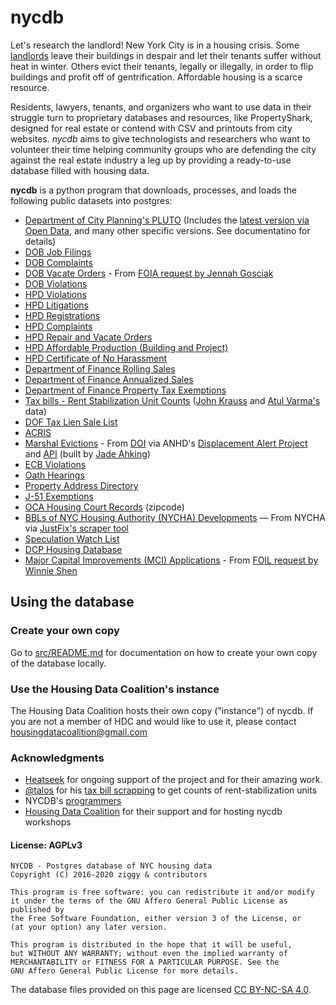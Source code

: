 # nycdb

Let's research the landlord! New York City is in a housing crisis. Some [landlords](https://youtu.be/o1SzKHXz8tU) leave their buildings in despair and let their tenants suffer without heat in winter. Others evict their tenants, legally or illegally, in order to flip buildings and profit off of gentrification. Affordable housing is a scarce resource.

Residents, lawyers, tenants, and organizers who want to use data in their struggle turn to proprietary databases and resources, like PropertyShark, designed for real estate or contend with CSV and printouts from city websites. _nycdb_ aims to give technologists and researchers who want to volunteer their time helping community groups who are defending the city against the real estate industry a leg up by providing a ready-to-use database filled with housing data.

**nycdb** is a python program that downloads, processes, and loads the following public datasets into postgres:

- [Department of City Planning's PLUTO](https://github.com/nycdb/nycdb/wiki/Dataset:-PLUTO) (Includes the [latest version via Open Data](https://data.cityofnewyork.us/City-Government/Primary-Land-Use-Tax-Lot-Output-PLUTO-/64uk-42ks), and many other specific versions. See documentatino for details)
- [DOB Job Filings](https://github.com/nycdb/nycdb/wiki/Dataset:-DOB-Job-Filings)
- [DOB Complaints](https://github.com/nycdb/nycdb/wiki/Dataset:-DOB-Complaints)
- [DOB Vacate Orders](https://github.com/nycdb/nycdb/wiki/Dataset:-DOB-Vacate-Orders) - From [FOIA request by Jennah Gosciak](https://github.com/jennahgosciak/dob_vacate_orders)
- [DOB Violations](https://github.com/nycdb/nycdb/wiki/Dataset:-DOB-Violations)
- [HPD Violations](https://github.com/nycdb/nycdb/wiki/Dataset:-HPD-Violations)
- [HPD Litigations](https://github.com/nycdb/nycdb/wiki/Dataset:-HPD-Litigations)
- [HPD Registrations](https://github.com/nycdb/nycdb/wiki/Dataset:-HPD-Registrations)
- [HPD Complaints](https://github.com/nycdb/nycdb/wiki/Dataset:-HPD-Complaints)
- [HPD Repair and Vacate Orders](https://github.com/nycdb/nycdb/wiki/Dataset:-HPD-Vacate-Orders)
- [HPD Affordable Production (Building and Project)](https://github.com/nycdb/nycdb/wiki/Dataset:-HPD-Affordable-Production)
- [HPD Certificate of No Harassment](https://github.com/nycdb/nycdb/wiki/Dataset:-HPD-Certificate-of-No-Harassment)
- [Department of Finance Rolling Sales](https://github.com/nycdb/nycdb/wiki/Dataset:-DOF-Rolling-Sales)
- [Department of Finance Annualized Sales](https://github.com/nycdb/nycdb/wiki/Dataset:-DOF-Annualized-Sales)
- [Department of Finance Property Tax Exemptions](https://github.com/nycdb/nycdb/wiki/Dataset:-DOF-Exemptions)
- [Tax bills - Rent Stabilization Unit Counts](https://github.com/nycdb/nycdb/wiki/Dataset:-Rent-Stabilized-Buildings) ([John Krauss](https://github.com/talos/nyc-stabilization-unit-counts) and [Atul Varma's](https://github.com/JustFixNYC/nyc-doffer) data)
- [DOF Tax Lien Sale List](https://github.com/nycdb/nycdb/wiki/Dataset:-DOF-Tax-Lien-Sale-List)
- [ACRIS](https://github.com/nycdb/nycdb/wiki/Dataset:-ACRIS)
- [Marshal Evictions](https://github.com/nycdb/nycdb/wiki/Dataset:-Marshal-Evictions) - From [DOI](https://data.cityofnewyork.us/City-Government/Evictions/6z8x-wfk4) via ANHD's [Displacement Alert Project](https://github.com/ANHD-NYC-CODE/anhd-council-backend) and [API](https://api.displacementalert.org/docs/) (built by [Jade Ahking](https://github.com/0xStarcat))
- [ECB Violations](https://github.com/nycdb/nycdb/wiki/Dataset:-ECB-Violations)
- [Oath Hearings](https://github.com/nycdb/nycdb/wiki/Dataset:-OATH-Hearings)
- [Property Address Directory](https://github.com/nycdb/nycdb/wiki/Dataset:-Property-Address-Directory-(PAD))
- [J-51 Exemptions](https://github.com/nycdb/nycdb/wiki/Dataset:-J-51-Exemptions)
- [OCA Housing Court Records](https://github.com/nycdb/nycdb/wiki/Dataset:-OCA-Housing-Court-Records) (zipcode)
- [BBLs of NYC Housing Authority (NYCHA) Developments](https://github.com/nycdb/nycdb/wiki/Dataset:-NYCHA-BBLs) — From NYCHA via [JustFix's scraper tool](https://github.com/JustFixNYC/nycha-scraper)
- [Speculation Watch List](https://github.com/nycdb/nycdb/wiki/Dataset:-Speculation-Watch-List)
- [DCP Housing Database](https://github.com/nycdb/nycdb/wiki/Dataset:-DCP-Housing-Database)
- [Major Capital Improvements (MCI) Applications](https://github.com/nycdb/nycdb/wiki/Dataset:-Major-Capital-Improvements-(MCI)-Applications) - From [FOIL request by Winnie Shen](https://github.com/wshenyc/nyc_mci_map)

## Using the database

### Create your own copy

Go to [src/README.md](src/README.md) for documentation on how to create your own copy of the database locally.

### Use the Housing Data Coalition's instance

The Housing Data Coalition hosts their own copy ("instance") of nycdb. If you are not a member of HDC and would like to use it, please contact housingdatacoalition@gmail.com

### Acknowledgments

- [Heatseek](https://heatseek.org/) for ongoing support of the project and for their amazing work.
- [@talos](https://github.com/talos) for his [tax bill scrapping](https://github.com/talos/nyc-stabilization-unit-counts) to get counts of rent-stabilization units
- NYCDB's [programmers](https://github.com/nycdb/nycdb/graphs/contributors)
- [Housing Data Coalition](https://www.housingdatanyc.org/) for their support and for hosting nycdb workshops

#### License: AGPLv3

```
NYCDB - Postgres database of NYC housing data
Copyright (C) 2016-2020 ziggy & contributors

This program is free software: you can redistribute it and/or modify
it under the terms of the GNU Affero General Public License as published by
the Free Software Foundation, either version 3 of the License, or
(at your option) any later version.

This program is distributed in the hope that it will be useful,
but WITHOUT ANY WARRANTY; without even the implied warranty of
MERCHANTABILITY or FITNESS FOR A PARTICULAR PURPOSE. See the
GNU Affero General Public License for more details.
```

The database files provided on this page are licensed [CC BY-NC-SA 4.0](https://creativecommons.org/licenses/by-nc-sa/4.0/legalcode).
